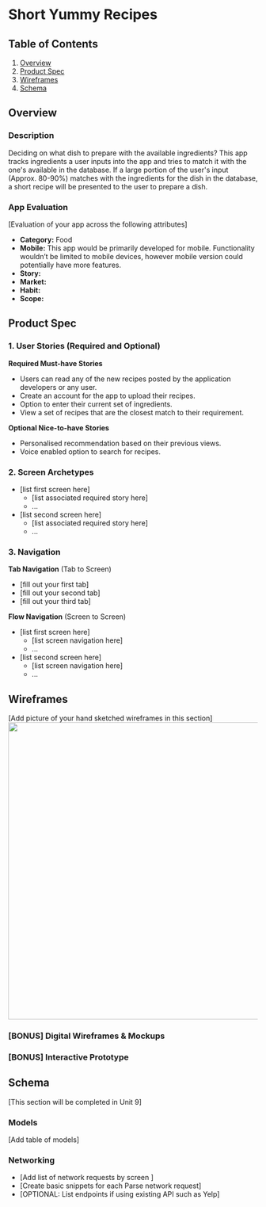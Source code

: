 # Short Yummy Recipes

## Table of Contents
1. [Overview](#Overview)
1. [Product Spec](#Product-Spec)
1. [Wireframes](#Wireframes)
2. [Schema](#Schema)

## Overview
### Description
Deciding on what dish to prepare with the available ingredients? 
This app tracks ingredients a user inputs into the app and tries to match it with the one's available in the database.
If a large portion of the user's input (Approx. 80-90%) matches with the ingredients for the dish in the database, a short recipe will be presented to the user to prepare a dish.

### App Evaluation
[Evaluation of your app across the following attributes]
- **Category:** Food
- **Mobile:** This app would be primarily developed for mobile. Functionality wouldn’t be limited to mobile devices, however mobile version could potentially have more features.
- **Story:**
- **Market:**
- **Habit:**
- **Scope:**

## Product Spec

### 1. User Stories (Required and Optional)

**Required Must-have Stories**

* Users can read any of the new recipes posted by the application developers or any user.
* Create an account for the app to upload their recipes.
* Option to enter their current set of ingredients.
* View a set of recipes that are the closest match to their requirement.

**Optional Nice-to-have Stories**

* Personalised recommendation based on their previous views.
* Voice enabled option to search for recipes.

### 2. Screen Archetypes

* [list first screen here]
   * [list associated required story here]
   * ...
* [list second screen here]
   * [list associated required story here]
   * ...

### 3. Navigation

**Tab Navigation** (Tab to Screen)

* [fill out your first tab]
* [fill out your second tab]
* [fill out your third tab]

**Flow Navigation** (Screen to Screen)

* [list first screen here]
   * [list screen navigation here]
   * ...
* [list second screen here]
   * [list screen navigation here]
   * ...

## Wireframes
[Add picture of your hand sketched wireframes in this section]
<img src="YOUR_WIREFRAME_IMAGE_URL" width=600>

### [BONUS] Digital Wireframes & Mockups

### [BONUS] Interactive Prototype

## Schema 
[This section will be completed in Unit 9]
### Models
[Add table of models]
### Networking
- [Add list of network requests by screen ]
- [Create basic snippets for each Parse network request]
- [OPTIONAL: List endpoints if using existing API such as Yelp]
